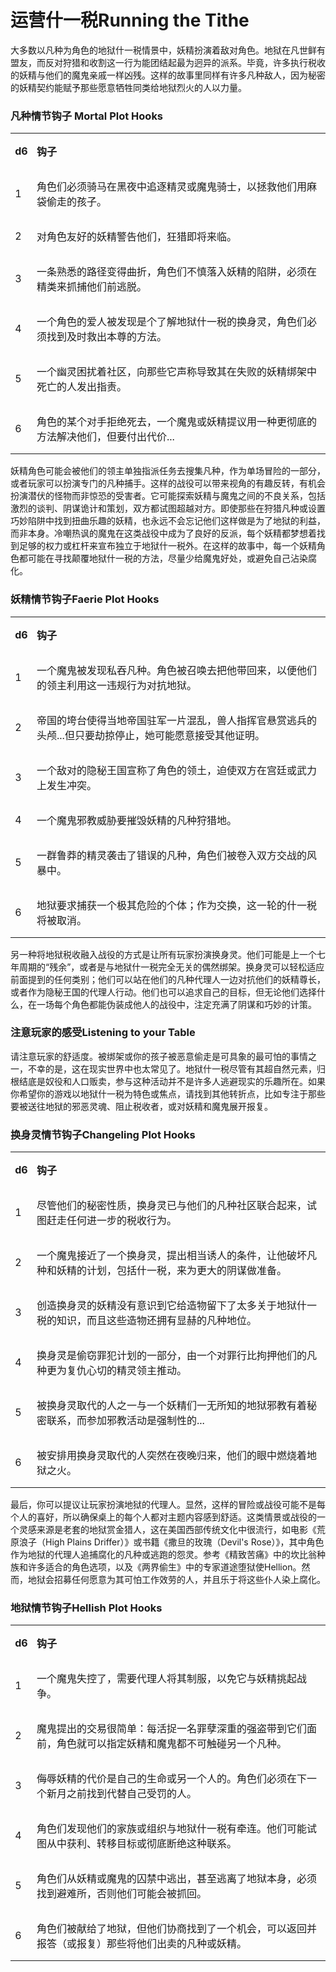 # 运营什一税Running the Tithe

大多数以凡种为角色的地狱什一税情景中，妖精扮演着敌对角色。地狱在凡世鲜有盟友，而反对狩猎和收割这一行为能团结起最为迥异的派系。毕竟，许多执行税收的妖精与他们的魔鬼亲戚一样凶残。这样的故事里同样有许多凡种敌人，因为秘密的妖精契约能赋予那些愿意牺牲同类给地狱烈火的人以力量。

### 凡种情节钩子  Mortal Plot Hooks

<table class="MsoTableGrid"
style="BORDER-TOP: medium none; BORDER-RIGHT: medium none; BORDER-COLLAPSE: collapse; BORDER-BOTTOM: medium none; BORDER-LEFT: medium none; mso-yfti-tbllook: 1184; mso-padding-alt: 0cm 5.4pt 0cm 5.4pt; mso-border-insideh: none; mso-border-insidev: none"
data-cellspacing="0" data-cellpadding="0" data-border="0">
<tbody>
<tr class="odd" style="mso-yfti-irow: 0; mso-yfti-firstrow: yes">
<td
style="PADDING-BOTTOM: 0cm; PADDING-TOP: 0cm; PADDING-LEFT: 5.4pt; PADDING-RIGHT: 5.4pt"
data-valign="top"><p><strong>d6</strong></p></td>
<td
style="PADDING-BOTTOM: 0cm; PADDING-TOP: 0cm; PADDING-LEFT: 5.4pt; PADDING-RIGHT: 5.4pt"
data-valign="top"><p><strong>钩子</strong></p></td>
</tr>
<tr class="even" style="mso-yfti-irow: 1">
<td
style="PADDING-BOTTOM: 0cm; PADDING-TOP: 0cm; PADDING-LEFT: 5.4pt; PADDING-RIGHT: 5.4pt"
data-valign="top"><p>1</p></td>
<td
style="PADDING-BOTTOM: 0cm; PADDING-TOP: 0cm; PADDING-LEFT: 5.4pt; PADDING-RIGHT: 5.4pt"
data-valign="top"><p>角色们必须骑马在黑夜中追逐精灵或魔鬼骑士，以拯救他们用麻袋偷走的孩子。</p></td>
</tr>
<tr class="odd" style="mso-yfti-irow: 2">
<td
style="PADDING-BOTTOM: 0cm; PADDING-TOP: 0cm; PADDING-LEFT: 5.4pt; PADDING-RIGHT: 5.4pt"
data-valign="top"><p>2</p></td>
<td
style="PADDING-BOTTOM: 0cm; PADDING-TOP: 0cm; PADDING-LEFT: 5.4pt; PADDING-RIGHT: 5.4pt"
data-valign="top"><p>对角色友好的妖精警告他们，狂猎即将来临。</p></td>
</tr>
<tr class="even" style="mso-yfti-irow: 3">
<td
style="PADDING-BOTTOM: 0cm; PADDING-TOP: 0cm; PADDING-LEFT: 5.4pt; PADDING-RIGHT: 5.4pt"
data-valign="top"><p>3</p></td>
<td
style="PADDING-BOTTOM: 0cm; PADDING-TOP: 0cm; PADDING-LEFT: 5.4pt; PADDING-RIGHT: 5.4pt"
data-valign="top"><p>一条熟悉的路径变得曲折，角色们不慎落入妖精的陷阱，必须在精类来抓捕他们前逃脱。</p></td>
</tr>
<tr class="odd" style="mso-yfti-irow: 4">
<td
style="PADDING-BOTTOM: 0cm; PADDING-TOP: 0cm; PADDING-LEFT: 5.4pt; PADDING-RIGHT: 5.4pt"
data-valign="top"><p>4</p></td>
<td
style="PADDING-BOTTOM: 0cm; PADDING-TOP: 0cm; PADDING-LEFT: 5.4pt; PADDING-RIGHT: 5.4pt"
data-valign="top"><p>一个角色的爱人被发现是个了解地狱什一税的换身灵，角色们必须找到及时救出本尊的方法。</p></td>
</tr>
<tr class="even" style="mso-yfti-irow: 5">
<td
style="PADDING-BOTTOM: 0cm; PADDING-TOP: 0cm; PADDING-LEFT: 5.4pt; PADDING-RIGHT: 5.4pt"
data-valign="top"><p>5</p></td>
<td
style="PADDING-BOTTOM: 0cm; PADDING-TOP: 0cm; PADDING-LEFT: 5.4pt; PADDING-RIGHT: 5.4pt"
data-valign="top"><p>一个幽灵困扰着社区，向那些它声称导致其在失败的妖精绑架中死亡的人发出指责。</p></td>
</tr>
<tr class="odd" style="mso-yfti-irow: 6; mso-yfti-lastrow: yes">
<td
style="PADDING-BOTTOM: 0cm; PADDING-TOP: 0cm; PADDING-LEFT: 5.4pt; PADDING-RIGHT: 5.4pt"
data-valign="top"><p>6</p></td>
<td
style="PADDING-BOTTOM: 0cm; PADDING-TOP: 0cm; PADDING-LEFT: 5.4pt; PADDING-RIGHT: 5.4pt"
data-valign="top"><p>角色的某个对手拒绝死去，一个魔鬼或妖精提议用一种更彻底的方法解决他们，但要付出代价...</p></td>
</tr>
</tbody>
</table>

妖精角色可能会被他们的领主单独指派任务去搜集凡种，作为单场冒险的一部分，或者玩家可以扮演专门的凡种捕手。这样的战役可以带来视角的有趣反转，有机会扮演潜伏的怪物而非惊恐的受害者。它可能探索妖精与魔鬼之间的不良关系，包括激烈的谈判、阴谋诡计和策划，双方都试图超越对方。即使那些在狩猎凡种或设置巧妙陷阱中找到扭曲乐趣的妖精，也永远不会忘记他们这样做是为了地狱的利益，而非本身。冷嘲热讽的魔鬼在这类战役中成为了良好的反派，每个妖精都梦想着找到足够的权力或杠杆来宣布独立于地狱什一税外。在这样的故事中，每一个妖精角色都可能在寻找颠覆地狱什一税的方法，尽量少给魔鬼好处，或避免自己沾染腐化。

### 妖精情节钩子Faerie Plot Hooks 

<table class="MsoTableGrid"
style="BORDER-TOP: medium none; BORDER-RIGHT: medium none; BORDER-COLLAPSE: collapse; BORDER-BOTTOM: medium none; BORDER-LEFT: medium none; mso-yfti-tbllook: 1184; mso-padding-alt: 0cm 5.4pt 0cm 5.4pt; mso-border-insideh: none; mso-border-insidev: none"
data-cellspacing="0" data-cellpadding="0" data-border="0">
<tbody>
<tr class="odd" style="mso-yfti-irow: 0; mso-yfti-firstrow: yes">
<td
style="PADDING-BOTTOM: 0cm; PADDING-TOP: 0cm; PADDING-LEFT: 5.4pt; PADDING-RIGHT: 5.4pt"
data-valign="top"><p><strong>d6</strong></p></td>
<td
style="PADDING-BOTTOM: 0cm; PADDING-TOP: 0cm; PADDING-LEFT: 5.4pt; PADDING-RIGHT: 5.4pt"
data-valign="top"><p><strong>钩子</strong></p></td>
</tr>
<tr class="even" style="mso-yfti-irow: 1">
<td
style="PADDING-BOTTOM: 0cm; PADDING-TOP: 0cm; PADDING-LEFT: 5.4pt; PADDING-RIGHT: 5.4pt"
data-valign="top"><p>1</p></td>
<td
style="PADDING-BOTTOM: 0cm; PADDING-TOP: 0cm; PADDING-LEFT: 5.4pt; PADDING-RIGHT: 5.4pt"
data-valign="top"><p>一个魔鬼被发现私吞凡种。角色被召唤去把他带回来，以便他们的领主利用这一违规行为对抗地狱。</p></td>
</tr>
<tr class="odd" style="mso-yfti-irow: 2">
<td
style="PADDING-BOTTOM: 0cm; PADDING-TOP: 0cm; PADDING-LEFT: 5.4pt; PADDING-RIGHT: 5.4pt"
data-valign="top"><p>2</p></td>
<td
style="PADDING-BOTTOM: 0cm; PADDING-TOP: 0cm; PADDING-LEFT: 5.4pt; PADDING-RIGHT: 5.4pt"
data-valign="top"><p>帝国的垮台使得当地帝国驻军一片混乱，兽人指挥官悬赏逃兵的头颅...但只要劫掠停止，她可能愿意接受其他证明。</p></td>
</tr>
<tr class="even" style="mso-yfti-irow: 3">
<td
style="PADDING-BOTTOM: 0cm; PADDING-TOP: 0cm; PADDING-LEFT: 5.4pt; PADDING-RIGHT: 5.4pt"
data-valign="top"><p>3</p></td>
<td
style="PADDING-BOTTOM: 0cm; PADDING-TOP: 0cm; PADDING-LEFT: 5.4pt; PADDING-RIGHT: 5.4pt"
data-valign="top"><p>一个敌对的隐秘王国宣称了角色的领土，迫使双方在宫廷或武力上发生冲突。</p></td>
</tr>
<tr class="odd" style="mso-yfti-irow: 4">
<td
style="PADDING-BOTTOM: 0cm; PADDING-TOP: 0cm; PADDING-LEFT: 5.4pt; PADDING-RIGHT: 5.4pt"
data-valign="top"><p>4</p></td>
<td
style="PADDING-BOTTOM: 0cm; PADDING-TOP: 0cm; PADDING-LEFT: 5.4pt; PADDING-RIGHT: 5.4pt"
data-valign="top"><p>一个魔鬼邪教威胁要摧毁妖精的凡种狩猎地。</p></td>
</tr>
<tr class="even" style="mso-yfti-irow: 5">
<td
style="PADDING-BOTTOM: 0cm; PADDING-TOP: 0cm; PADDING-LEFT: 5.4pt; PADDING-RIGHT: 5.4pt"
data-valign="top"><p>5</p></td>
<td
style="PADDING-BOTTOM: 0cm; PADDING-TOP: 0cm; PADDING-LEFT: 5.4pt; PADDING-RIGHT: 5.4pt"
data-valign="top"><p>一群鲁莽的精灵袭击了错误的凡种，角色们被卷入双方交战的风暴中。</p></td>
</tr>
<tr class="odd" style="mso-yfti-irow: 6; mso-yfti-lastrow: yes">
<td
style="PADDING-BOTTOM: 0cm; PADDING-TOP: 0cm; PADDING-LEFT: 5.4pt; PADDING-RIGHT: 5.4pt"
data-valign="top"><p>6</p></td>
<td
style="PADDING-BOTTOM: 0cm; PADDING-TOP: 0cm; PADDING-LEFT: 5.4pt; PADDING-RIGHT: 5.4pt"
data-valign="top"><p>地狱要求捕获一个极其危险的个体；作为交换，这一轮的什一税将被取消。</p></td>
</tr>
</tbody>
</table>

另一种将地狱税收融入战役的方式是让所有玩家扮演换身灵。他们可能是上一个七年周期的“残余”，或者是与地狱什一税完全无关的偶然绑架。换身灵可以轻松适应前面提到的任何类别；他们可以站在他们的凡种代理人一边对抗他们的妖精尊长，或者作为隐秘王国的代理人行动。他们也可以追求自己的目标，但无论他们选择什么，在一场每个角色都能伪装成他人的战役中，注定充满了阴谋和巧妙的计策。

### 注意玩家的感受Listening to your Table

请注意玩家的舒适度。被绑架或你的孩子被恶意偷走是可具象的最可怕的事情之一，不幸的是，这在现实世界中也太常见了。地狱什一税尽管有其超自然元素，归根结底是奴役和人口贩卖，参与这种活动并不是许多人逃避现实的乐趣所在。如果你希望你的游戏以地狱什一税为特色或焦点，请找到其他转折点，比如专注于那些要被送往地狱的邪恶灵魂、阻止税收者，或对妖精和魔鬼展开报复。

### 换身灵情节钩子Changeling Plot Hooks

<table class="MsoTableGrid"
style="BORDER-TOP: medium none; BORDER-RIGHT: medium none; BORDER-COLLAPSE: collapse; BORDER-BOTTOM: medium none; BORDER-LEFT: medium none; mso-yfti-tbllook: 1184; mso-padding-alt: 0cm 5.4pt 0cm 5.4pt; mso-border-insideh: none; mso-border-insidev: none"
data-cellspacing="0" data-cellpadding="0" data-border="0">
<tbody>
<tr class="odd" style="mso-yfti-irow: 0; mso-yfti-firstrow: yes">
<td
style="PADDING-BOTTOM: 0cm; PADDING-TOP: 0cm; PADDING-LEFT: 5.4pt; PADDING-RIGHT: 5.4pt"
data-valign="top"><p><strong>d6</strong></p></td>
<td
style="PADDING-BOTTOM: 0cm; PADDING-TOP: 0cm; PADDING-LEFT: 5.4pt; PADDING-RIGHT: 5.4pt"
data-valign="top"><p><strong>钩子</strong></p></td>
</tr>
<tr class="even" style="mso-yfti-irow: 1">
<td
style="PADDING-BOTTOM: 0cm; PADDING-TOP: 0cm; PADDING-LEFT: 5.4pt; PADDING-RIGHT: 5.4pt"
data-valign="top"><p>1</p></td>
<td
style="PADDING-BOTTOM: 0cm; PADDING-TOP: 0cm; PADDING-LEFT: 5.4pt; PADDING-RIGHT: 5.4pt"
data-valign="top"><p>尽管他们的秘密性质，换身灵已与他们的凡种社区联合起来，试图赶走任何进一步的税收行为。</p></td>
</tr>
<tr class="odd" style="mso-yfti-irow: 2">
<td
style="PADDING-BOTTOM: 0cm; PADDING-TOP: 0cm; PADDING-LEFT: 5.4pt; PADDING-RIGHT: 5.4pt"
data-valign="top"><p>2</p></td>
<td
style="PADDING-BOTTOM: 0cm; PADDING-TOP: 0cm; PADDING-LEFT: 5.4pt; PADDING-RIGHT: 5.4pt"
data-valign="top"><p>一个魔鬼接近了一个换身灵，提出相当诱人的条件，让他破坏凡种和妖精的计划，包括什一税，来为更大的阴谋做准备。</p></td>
</tr>
<tr class="even" style="mso-yfti-irow: 3">
<td
style="PADDING-BOTTOM: 0cm; PADDING-TOP: 0cm; PADDING-LEFT: 5.4pt; PADDING-RIGHT: 5.4pt"
data-valign="top"><p>3</p></td>
<td
style="PADDING-BOTTOM: 0cm; PADDING-TOP: 0cm; PADDING-LEFT: 5.4pt; PADDING-RIGHT: 5.4pt"
data-valign="top"><p>创造换身灵的妖精没有意识到它给造物留下了太多关于地狱什一税的知识，而且这些造物还拥有显赫的凡种地位。</p></td>
</tr>
<tr class="odd" style="mso-yfti-irow: 4">
<td
style="PADDING-BOTTOM: 0cm; PADDING-TOP: 0cm; PADDING-LEFT: 5.4pt; PADDING-RIGHT: 5.4pt"
data-valign="top"><p>4</p></td>
<td
style="PADDING-BOTTOM: 0cm; PADDING-TOP: 0cm; PADDING-LEFT: 5.4pt; PADDING-RIGHT: 5.4pt"
data-valign="top"><p>换身灵是偷窃罪犯计划的一部分，由一个对罪行比拘押他们的凡种更为复仇心切的精灵领主推动。</p></td>
</tr>
<tr class="even" style="mso-yfti-irow: 5">
<td
style="PADDING-BOTTOM: 0cm; PADDING-TOP: 0cm; PADDING-LEFT: 5.4pt; PADDING-RIGHT: 5.4pt"
data-valign="top"><p>5</p></td>
<td
style="PADDING-BOTTOM: 0cm; PADDING-TOP: 0cm; PADDING-LEFT: 5.4pt; PADDING-RIGHT: 5.4pt"
data-valign="top"><p>被换身灵取代的人之一与一个妖精们一无所知的地狱邪教有着秘密联系，而参加邪教活动是强制性的...</p></td>
</tr>
<tr class="odd" style="mso-yfti-irow: 6; mso-yfti-lastrow: yes">
<td
style="PADDING-BOTTOM: 0cm; PADDING-TOP: 0cm; PADDING-LEFT: 5.4pt; PADDING-RIGHT: 5.4pt"
data-valign="top"><p>6</p></td>
<td
style="PADDING-BOTTOM: 0cm; PADDING-TOP: 0cm; PADDING-LEFT: 5.4pt; PADDING-RIGHT: 5.4pt"
data-valign="top"><p>被安排用换身灵取代的人突然在夜晚归来，他们的眼中燃烧着地狱之火。</p></td>
</tr>
</tbody>
</table>

最后，你可以提议让玩家扮演地狱的代理人。显然，这样的冒险或战役可能不是每个人的喜好，所以确保桌上的每个人都对主题内容感到舒适。这类情景或战役的一个灵感来源是老套的地狱赏金猎人，这在美国西部传统文化中很流行，如电影《荒原浪子（High
Plains Driffer）》或书籍《撒旦的玫瑰（Devil's
Rose）》，其中角色作为地狱的代理人追捕腐化的凡种或逃跑的怨灵。参考《精致苦痛》中的坎比翁种族和许多适合的角色选项，以及《两界偷生》中的专家道途堕狱使Hellion。然而，地狱会招募任何愿意为其可怕工作效劳的人，并且乐于将这些仆人染上腐化。

### 地狱情节钩子Hellish Plot Hooks

<table class="MsoTableGrid"
style="BORDER-TOP: medium none; BORDER-RIGHT: medium none; BORDER-COLLAPSE: collapse; BORDER-BOTTOM: medium none; BORDER-LEFT: medium none; mso-yfti-tbllook: 1184; mso-padding-alt: 0cm 5.4pt 0cm 5.4pt; mso-border-insideh: none; mso-border-insidev: none"
data-cellspacing="0" data-cellpadding="0" data-border="0">
<tbody>
<tr class="odd" style="mso-yfti-irow: 0; mso-yfti-firstrow: yes">
<td
style="PADDING-BOTTOM: 0cm; PADDING-TOP: 0cm; PADDING-LEFT: 5.4pt; PADDING-RIGHT: 5.4pt"
data-valign="top"><p><strong>d6</strong></p></td>
<td
style="PADDING-BOTTOM: 0cm; PADDING-TOP: 0cm; PADDING-LEFT: 5.4pt; PADDING-RIGHT: 5.4pt"
data-valign="top"><p><strong>钩子</strong></p></td>
</tr>
<tr class="even" style="mso-yfti-irow: 1">
<td
style="PADDING-BOTTOM: 0cm; PADDING-TOP: 0cm; PADDING-LEFT: 5.4pt; PADDING-RIGHT: 5.4pt"
data-valign="top"><p>1</p></td>
<td
style="PADDING-BOTTOM: 0cm; PADDING-TOP: 0cm; PADDING-LEFT: 5.4pt; PADDING-RIGHT: 5.4pt"
data-valign="top"><p>一个魔鬼失控了，需要代理人将其制服，以免它与妖精挑起战争。</p></td>
</tr>
<tr class="odd" style="mso-yfti-irow: 2">
<td
style="PADDING-BOTTOM: 0cm; PADDING-TOP: 0cm; PADDING-LEFT: 5.4pt; PADDING-RIGHT: 5.4pt"
data-valign="top"><p>2</p></td>
<td
style="PADDING-BOTTOM: 0cm; PADDING-TOP: 0cm; PADDING-LEFT: 5.4pt; PADDING-RIGHT: 5.4pt"
data-valign="top"><p>魔鬼提出的交易很简单：每活捉一名罪孽深重的强盗带到它们面前，角色就可以指定妖精和魔鬼都不可触碰另一个凡种。</p></td>
</tr>
<tr class="even" style="mso-yfti-irow: 3">
<td
style="PADDING-BOTTOM: 0cm; PADDING-TOP: 0cm; PADDING-LEFT: 5.4pt; PADDING-RIGHT: 5.4pt"
data-valign="top"><p>3</p></td>
<td
style="PADDING-BOTTOM: 0cm; PADDING-TOP: 0cm; PADDING-LEFT: 5.4pt; PADDING-RIGHT: 5.4pt"
data-valign="top"><p>侮辱妖精的代价是自己的生命或另一个人的。角色们必须在下一个新月之前找到代替自己受罚的人。</p></td>
</tr>
<tr class="odd" style="mso-yfti-irow: 4">
<td
style="PADDING-BOTTOM: 0cm; PADDING-TOP: 0cm; PADDING-LEFT: 5.4pt; PADDING-RIGHT: 5.4pt"
data-valign="top"><p>4</p></td>
<td
style="PADDING-BOTTOM: 0cm; PADDING-TOP: 0cm; PADDING-LEFT: 5.4pt; PADDING-RIGHT: 5.4pt"
data-valign="top"><p>角色们发现他们的家族或组织与地狱什一税有牵连。他们可能试图从中获利、转移目标或彻底断绝这种联系。</p></td>
</tr>
<tr class="even" style="mso-yfti-irow: 5">
<td
style="PADDING-BOTTOM: 0cm; PADDING-TOP: 0cm; PADDING-LEFT: 5.4pt; PADDING-RIGHT: 5.4pt"
data-valign="top"><p>5</p></td>
<td
style="PADDING-BOTTOM: 0cm; PADDING-TOP: 0cm; PADDING-LEFT: 5.4pt; PADDING-RIGHT: 5.4pt"
data-valign="top"><p>角色们从妖精或魔鬼的囚禁中逃出，甚至逃离了地狱本身，必须找到避难所，否则他们可能会被抓回。</p></td>
</tr>
<tr class="odd" style="mso-yfti-irow: 6; mso-yfti-lastrow: yes">
<td
style="PADDING-BOTTOM: 0cm; PADDING-TOP: 0cm; PADDING-LEFT: 5.4pt; PADDING-RIGHT: 5.4pt"
data-valign="top"><p>6</p></td>
<td
style="PADDING-BOTTOM: 0cm; PADDING-TOP: 0cm; PADDING-LEFT: 5.4pt; PADDING-RIGHT: 5.4pt"
data-valign="top"><p>角色们被献给了地狱，但他们协商找到了一个机会，可以返回并报答（或报复）那些将他们出卖的凡种或妖精。</p></td>
</tr>
</tbody>
</table>

